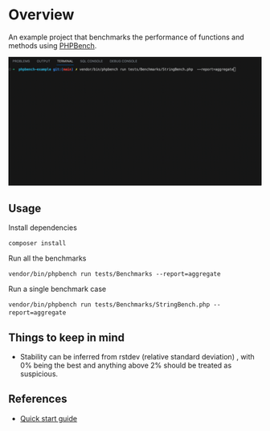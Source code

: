 # Overview

An example project that benchmarks the performance of functions and methods using [PHPBench](https://github.com/phpbench/phpbench).

<p align="center">
  <img src="./screencap/cli.gif" alt="Running PHPBench">
</p>

## Usage

Install dependencies

    composer install

Run all the benchmarks

    vendor/bin/phpbench run tests/Benchmarks --report=aggregate

Run a single benchmark case

    vendor/bin/phpbench run tests/Benchmarks/StringBench.php --report=aggregate

## Things to keep in mind

- Stability can be inferred from rstdev (relative standard deviation) , with 0% being the best and anything above 2% should be treated as suspicious.

## References

- [Quick start guide](https://phpbench.readthedocs.io/en/latest/quick-start.html)